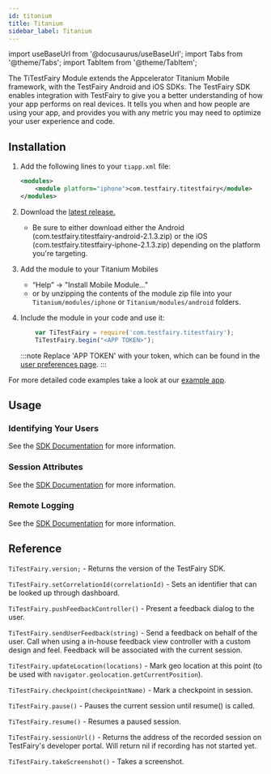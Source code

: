 ```yaml
---
id: titanium
title: Titanium
sidebar_label: Titanium
---
```


import useBaseUrl from '@docusaurus/useBaseUrl';
import Tabs from '@theme/Tabs';
import TabItem from '@theme/TabItem';

The TiTestFairy Module extends the Appcelerator Titanium Mobile framework, with the TestFairy Android and iOS SDKs. The TestFairy SDK enables integration with TestFairy to give you a better understanding of how your app performs on real devices. It tells you when and how people are using your app, and provides you with any metric you may need to optimize your user experience and code.

## Installation

1. Add the following lines to your `tiapp.xml` file:

   ```xml
   <modules>
       <module platform="iphone">com.testfairy.titestfairy</module>
   </modules>
   ```

1. Download the [latest release.](https://github.com/testfairy/ti.testfairy/releases/latest/)

   - Be sure to either download either the Android (com.testfairy.titestfairy-android-2.1.3.zip) or the iOS (com.testfairy.titestfairy-iphone-2.1.3.zip) depending on the platform you're targeting.

1. Add the module to your Titanium Mobiles

   - “Help” -> "Install Mobile Module..."
   - or by unzipping the contents of the module zip file into your `Titanium/modules/iphone` or `Titanium/modules/android` folders.

1. Include the module in your code and use it:

   ```javascript
       var TiTestFairy = require('com.testfairy.titestfairy');
       TiTestFairy.begin("<APP TOKEN>");
   ```

   :::note
   Replace 'APP TOKEN' with your token, which can be found in the [user preferences page](https://app.testfairy.com/settings/#app-token).
   :::

For more detailed code examples take a look at our [example app](https://github.com/testfairy/ti.testfairy/blob/feat-readme/example/app.js).

## Usage

### Identifying Your Users

See the [SDK Documentation](/test-fairy/sdk/identifying-users#titanium) for more information.

### Session Attributes

See the [SDK Documentation](/test-fairy/sdk/session-attributes#titanium) for more information.

### Remote Logging

See the [SDK Documentation](/test-fairy/sdk/remote-logging#titanium) for more information.

## Reference

`TiTestFairy.version;` - Returns the version of the TestFairy SDK.

`TiTestFairy.setCorrelationId(correlationId)` - Sets an identifier that can be looked up through dashboard.

`TiTestFairy.pushFeedbackController()` - Present a feedback dialog to the user.

`TiTestFairy.sendUserFeedback(string)` - Send a feedback on behalf of the user. Call when using a in-house feedback view controller with a custom design and feel. Feedback will be associated with the current session.

`TiTestFairy.updateLocation(locations)` - Mark geo location at this point (to be used with `navigator.geolocation.getCurrentPosition`).

`TiTestFairy.checkpoint(checkpointName)` - Mark a checkpoint in session.

`TiTestFairy.pause()` - Pauses the current session until resume() is called.

`TiTestFairy.resume()` - Resumes a paused session.

`TiTestFairy.sessionUrl()` - Returns the address of the recorded session on TestFairy's developer portal. Will return nil if recording has not started yet.

`TiTestFairy.takeScreenshot()` - Takes a screenshot.
